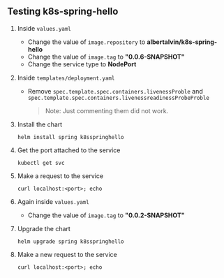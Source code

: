## Testing k8s-spring-hello

1. Inside `values.yaml`

   - Change the value of `image.repository` to **albertalvin/k8s-spring-hello**
   - Change the value of `image.tag` to **"0.0.6-SNAPSHOT"**
   - Change the service type to **NodePort**

2. Inside `templates/deployment.yaml`

   - Remove `spec.template.spec.containers.livenessProble` and `spec.template.spec.containers.livenessreadinessProbeProble`
     > Note: Just commenting them did not work.

3. Install the chart

   ```
   helm install spring k8sspringhello
   ```

4. Get the port attached to the service

   ```
   kubectl get svc
   ```

5. Make a request to the service

   ```
   curl localhost:<port>; echo
   ```

6. Again inside `values.yaml`

   - Change the value of `image.tag` to **"0.0.2-SNAPSHOT"**

7. Upgrade the chart

   ```
   helm upgrade spring k8sspringhello
   ```

8. Make a new request to the service

   ```
   curl localhost:<port>; echo
   ```
